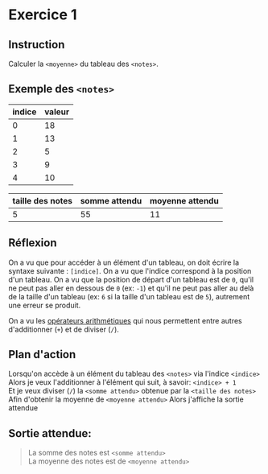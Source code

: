 # Exercice 1

## Instruction

Calculer la `<moyenne>` du tableau des `<notes>`.

## Exemple des `<notes>`

| indice | valeur |
| ------ | ------ |
| 0      | 18     |
| 1      | 13     |
| 2      | 5      |
| 3      | 9      |
| 4      | 10     |

| taille des notes | somme attendu | moyenne attendu |
| ---------------- | ------------- | --------------- |
| 5                | 55            | 11              |

## Réflexion

On a vu que pour accéder à un élément d'un tableau, on doit écrire la syntaxe
suivante : `[indice]`.
On a vu que l'indice correspond à la position d'un tableau.
On a vu que la position de départ d'un tableau est de `0`, qu'il ne peut pas
aller en dessous de `0` (ex: `-1`) et qu'il ne peut pas aller au delà de la
taille d'un tableau (ex: `6` si la taille d'un tableau est de `5`), autrement
une erreur se produit.

On a vu les [opérateurs arithmétiques](https://www.php.net/manual/fr/language.operators.arithmetic.php)
qui nous permettent entre autres d'additionner (`+`) et de diviser (`/`).

## Plan d'action

Lorsqu'on accède à un élément du tableau des `<notes>` via l'indice `<indice>`  
Alors je veux l'additionner à l'élément qui suit, à savoir: `<indice> + 1`  
Et je veux diviser (`/`) la `<somme attendu>` obtenue par la `<taille des notes>`  
Afin d'obtenir la moyenne de `<moyenne attendu>`
Alors j'affiche la sortie attendue

## Sortie attendue:

> La somme des notes est `<somme attendu>`  
> La moyenne des notes est de `<moyenne attendu>`
